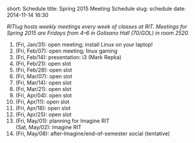short: Schedule
title: Spring 2015 Meeting Schedule
slug: schedule
date: 2014-11-14 16:30

*RITlug hosts weekly meetings every week of classes at RIT. Meetings for Spring 2015 are Fridays from 4–6 in Golisano Hall (70/GOL) in room 2520.*

 1. (Fri, Jan/31): open meeting; install Linux on your laptop!
 2. (Fri, Feb/07): open meeting; linux gaming
 3. (Fri, Feb/14): presentation: i3 (Mark Repka)
 4. (Fri, Feb/21): open slot
 5. (Fri, Feb/28): open slot
 6. (Fri, Mar/07): open slot
 7. (Fri, Mar/14): open slot
 8. (Fri, Mar/21): open slot
 9. (Fri, Apr/04): open slot
10. (Fri, Apr/11): open slot
11. (Fri, Apr/18): open slot
12. (Fri, Apr/25): open slot
13. (Fri, May/01): planning for Imagine RIT<br>
    (Sat, May/02): Imagine RIT
14. (Fri, May/08): after-Imagine/end-of-semester social (tentative)
